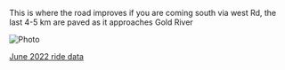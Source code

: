 This is where the road improves if you are coming south via west Rd, the last 4-5 km are paved as it approaches Gold River

![Photo](resources/img/gold-river-rd-1.jpg)

[June 2022 ride data](https://connect.garmin.com/modern/activity/9097362062)
